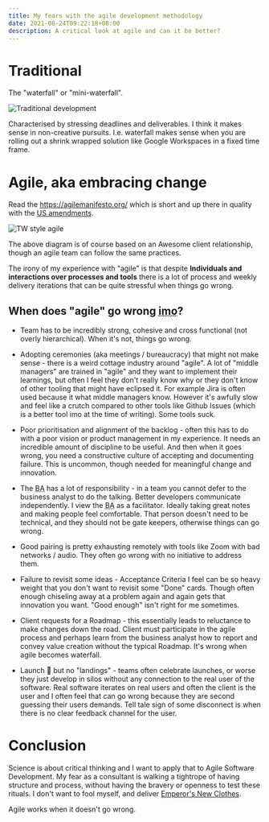 ```yaml
---
title: My fears with the agile development methodology
date: 2021-08-24T09:22:18+08:00
description: A critical look at agile and can it be better?
---
```


# Traditional

The "waterfall" or "mini-waterfall".

<img src="https://s.natalian.org/2021-08-31/t.png" alt="Traditional development">

Characterised by stressing deadlines and deliverables. I think it makes sense
in non-creative pursuits. I.e. waterfall makes sense when you are rolling out a
shrink wrapped solution like Google Workspaces in a fixed time frame.

# Agile, aka embracing change

Read the <https://agilemanifesto.org/> which is short and up there in quality
with the [US
amendments](https://en.wikipedia.org/wiki/List_of_amendments_to_the_United_States_Constitution#Ratified_amendments).

<img src="https://s.natalian.org/2021-08-31/a.png" alt="TW style agile">

The above diagram is of course based on an Awesome client relationship, though
an agile team can follow the same practices.

The irony of my experience with "agile" is that despite **Individuals and
interactions over processes and tools** there is a lot of process and weekly
delivery iterations that can be quite stressful when things go wrong.

## When does "agile" go wrong <abbr title="in my opinion">imo</abbr>?

* Team has to be incredibly strong, cohesive and cross functional (not overly
  hierarchical). When it's not, things go wrong.

* Adopting ceremonies (aka meetings / bureaucracy) that might not make sense -
  there is a weird cottage industry around "agile". A lot of "middle managers"
  are trained in "agile" and they want to implement their learnings, but often
  I feel they don't really know why or they don't know of other tooling that
  might have eclipsed it. For example Jira is often used because it what middle
  managers know.  However it's awfully slow and feel like a crutch compared to
  other tools like Github Issues (which is a better tool imo at the time of
  writing). Some tools suck.

* Poor prioritisation and alignment of the backlog - often this has to do with
  a poor vision or product management in my experience. It needs an incredible
  amount of discipline to be useful. And then when it goes wrong, you need a
  constructive culture of accepting and documenting failure. This is uncommon,
  though needed for meaningful change and innovation.

* The <abbr title="business analyst">BA</abbr> has a lot of responsibility - in
  a team you cannot defer to the business analyst to do the talking. Better
  developers communicate independently. I view the <abbr title="business
  analyst">BA</abbr> as a facilitator. Ideally taking great notes and making
  people feel comfortable. That person doesn't need to be technical, and they
  should not be gate keepers, otherwise things can go wrong.

* Good pairing is pretty exhausting remotely with tools like Zoom with bad
  networks / audio. They often go wrong with no initiative to address them.

* Failure to revisit some ideas - Acceptance Criteria I feel can be so heavy
  weight that you don't want to revisit some "Done" cards. Though often enough
  chiseling away at a problem again and again gets that innovation you want.
  "Good enough" isn't right for me sometimes.

* Client requests for a Roadmap - this essentially leads to reluctance to make
  changes down the road. Client must participate in the agile process and
  perhaps learn from the business analyst how to report and convey value
  creation without the typical Roadmap. It's wrong when agile becomes
  waterfall.

* Launch 🚀 but no "landings" - teams often celebrate launches, or worse they
  just develop in silos without any connection to the real user of the
  software. Real software iterates on real users and often the client is the
  user and I often feel that can go wrong because they are second guessing
  their users demands. Tell tale sign of some disconnect is when there is no
  clear feedback channel for the user.

# Conclusion

Science is about critical thinking and I want to apply that to Agile Software
Development. My fear as a consultant is walking a tightrope of having structure
and process, without having the bravery or openness to test these rituals.  I
don't want to fool myself, and deliver [Emperor's New
Clothes](https://en.wikipedia.org/wiki/The_Emperor%27s_New_Clothes). 

Agile works when it doesn't go wrong.
